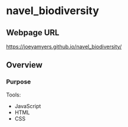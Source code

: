 # navel_biodiversity

## Webpage URL
https://joeyamyers.github.io/navel_biodiversity/

## Overview
### Purpose



Tools:
* JavaScript
* HTML
* CSS